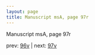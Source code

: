 ```yaml
---
layout: page
title: Manuscript msA, page 97r
---
```


Manuscript msA, page 97r

prev:  [96v](../96v) | next:  [97v](../97v)